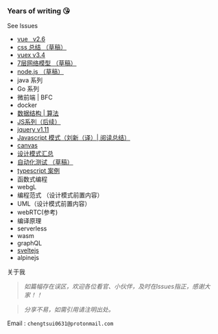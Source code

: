 ### Years of writing 😘

See lssues
- [vue  &nbsp; v2.6](https://github.com/chengtsui/blog/issues/22)
- [css 总结 （草稿）](https://github.com/chengtsui/blog/issues/28)
- [vuex v3.4](https://github.com/chengtsui/blog/issues/11)
- [7层网络模型 （草稿）](https://github.com/chengtsui/blog/issues/31)
- [node.js （草稿）](https://github.com/chengtsui/blog/issues/32)
- java 系列
- Go 系列
- 微前端 | BFC
- docker
- [数据结构 | 算法](https://github.com/chengtsui/blog/issues/23)
- [JS系列（后续）](https://github.com/chengtsui/blog/issues/18)
- [jquery v1.11](https://github.com/chengtsui/blog/issues/24)
- [Javascript 模式（刘新（译）| 阅读总结）](https://github.com/chengtsui/blog/issues/25)
- [canvas](https://github.com/chengtsui/blog/issues/26)
- [设计模式汇总](https://github.com/chengtsui/blog/issues/27)
- [自动化测试 （草稿）](https://github.com/chengtsui/blog/issues/30)
- [typescript 案例](https://github.com/chengtsui/blog/issues/33)
- 函数式编程
- webgL
- 编程范式 （设计模式前置内容）
- UML（设计模式前置内容）
- webRTC(参考)
- 编译原理
- serverless
- wasm
- graphQL
- [sveltejs](https://github.com/chengtsui/blog/issues/21)
-  alpinejs

关于我

> *如篇幅存在误区，欢迎各位看官、小伙伴，及时在lssues指正，感谢大家！！*

> *分享不易，如需引用请注明出处。*

Email :  `chengtsui0631@protonmail.com`










